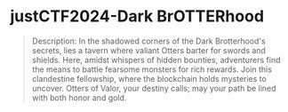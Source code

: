 # justCTF2024-Dark BrOTTERhood

> Description: In the shadowed corners of the Dark Brotterhood's secrets, lies a tavern where valiant Otters barter for swords and shields. Here, amidst whispers of hidden bounties, adventurers find the means to battle fearsome monsters for rich rewards. Join this clandestine fellowship, where the blockchain holds mysteries to uncover. Otters of Valor, your destiny calls; may your path be lined with both honor and gold.

